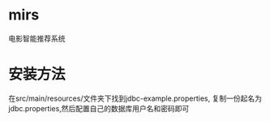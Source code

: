 # mirs
电影智能推荐系统

# 安装方法

在src/main/resources/文件夹下找到jdbc-example.properties,
复制一份起名为jdbc.properties,然后配置自己的数据库用户名和密码即可

